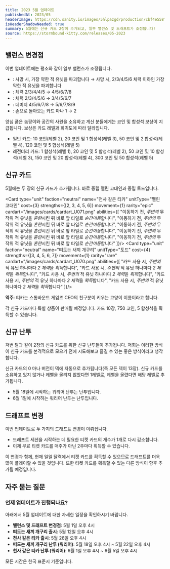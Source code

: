 ```yaml
---
title: 2023 5월 업데이트
publishedAt: 2023/05
headerImage: https://cdn.sanity.io/images/5hlpazgd/production/cbf4e558f125219c9ae72350d893474371d405dd-1920x622.png
isHeaderShadowNeeded: true
summary: 5월에는 신규 카드 2장이 추가되고, 일부 밸런스 및 드래프트가 조정됩니다!
source: https://stormbound-kitty.com/releases/05-2023
---
```


<script>
    import Old from "$components/Old.svelte";
    import ImageBlock from "$components/ImageBlock.svelte";
    import FlexibleList from "$components/FlexibleList.svelte";
    import Icon from "$components/Icon.svelte";
    import Card from "$components/Card.svelte";
    import CardLink from "$components/CardLink.svelte";
    import Comment from "$components/Comment.svelte";
    import DiscountedBrawl from "$components/DiscountedBrawl.md";
</script>

## 밸런스 변경점
이번 업데이트에는 평소와 같이 일부 밸런스가 조정됩니다.

  - <CardLink target="앙심 품은 놈팡이" />: <Old>사망 시, 가장 약한 적 유닛을 파괴합니다</Old> → 사망 시, 2/3/4/5/6 체력 이하인 가장 약한 적 유닛을 파괴합니다
  - <CardLink target="장난꾸러기" />: 체력 <Old>2/3/4/4/5</Old> → 4/5/6/7/8
  - <CardLink target="시간의 사원" />: 체력 <Old>2/3/4/5/6</Old> → 3/4/5/6/7
  - <CardLink target="처형" />: 데미지 <Old>4/5/6/7/8</Old> → 5/6/7/8/9
  - <CardLink target="공간의 사원" />: 손으로 돌아오는 카드 마나 <Old>1</Old> → 2

<Comment>

앙심 품은 놈팡이와 공간의 사원을 소유하고 계신 분들에게는 코인 및 합성석 보상이 지급됩니다. 보상은 카드 레벨과 희귀도에 따라 달라집니다.

  - <Icon type="common" /> 일반 카드: <Icon type="coin" /> 10 코인(레벨 2), <Icon type="coin" /> 20 코인 및 <Icon type="stone" /> 1 합성석(레벨 3), <Icon type="coin" /> 50 코인 및 <Icon type="stone" /> 2 합성석(레벨 4), <Icon type="coin" /> 120 코인 및 <Icon type="stone" /> 5 합성석(레벨 5)
  - <Icon type="legendary" /> 레전더리 카드: <Icon type="stone" /> 1 합성석(레벨 1), <Icon type="coin" /> 20 코인 및 <Icon type="stone" /> 5 합성석(레벨 2), <Icon type="coin" /> 50 코인 및 <Icon type="stone" /> 10 합성석(레벨 3), <Icon type="coin" /> 150 코인 및 <Icon type="stone" /> 20 합성석(레벨 4), <Icon type="coin" /> 300 코인 및 <Icon type="stone" /> 50 합성석(레벨 5)

</Comment>

## 신규 카드
5월에는 두 장의 신규 카드가 추가됩니다. 바로 중립 펠린 고대인과 중립 토드입니다.

<Card type="unit" faction="neutral" name="천사 같은 티카" unitType="펠린 고대인" cost={3} strengths={[2, 3, 4, 5, 6]} movement={1} rarity="epic" cardart="/images/cards/cardart_U071.png" abilities={[
    "이동하기 전, *주변의* 무작위 적 유닛을 *혼란*시킨 뒤 바로 앞 타일로 *순간이동*합니다",
    "이동하기 전, *주변의* 무작위 적 유닛을 *혼란*시킨 뒤 바로 앞 타일로 *순간이동*합니다",
    "이동하기 전, *주변의* 무작위 적 유닛을 *혼란*시킨 뒤 바로 앞 타일로 *순간이동*합니다",
    "이동하기 전, *주변의* 무작위 적 유닛을 *혼란*시킨 뒤 바로 앞 타일로 *순간이동*합니다",
    "이동하기 전, *주변의* 무작위 적 유닛을 *혼란*시킨 뒤 바로 앞 타일로 *순간이동*합니다"
]}/>
<Card type="unit" faction="neutral" name="떠도는 새끼 개구리" unitType="토드" cost={4} strengths={[3, 4, 5, 6, 7]} movement={1} rarity="rare" cardart="/images/cards/cardart_U070.png" abilities={[
    "카드 사용 시, *주변의* 적 유닛 하나마다 *2 체력*을 *획득*합니다",
    "카드 사용 시, *주변의* 적 유닛 하나마다 *2 체력*을 *획득*합니다",
    "카드 사용 시, *주변의* 적 유닛 하나마다 *2 체력*을 *획득*합니다",
    "카드 사용 시, *주변의* 적 유닛 하나마다 *2 체력*을 *획득*합니다",
    "카드 사용 시, *주변의* 적 유닛 하나마다 *2 체력*을 *획득*합니다"
]}/>

<Comment>

**역주**: 티카는 스톰바운드 게임즈 CEO의 친구분이 키우는 고양이 이름이라고 합니다.

</Comment>

각 신규 카드마다 특별 상품이 판매될 예정입니다. 카드 10장, <Icon type="coin" /> 750 코인, <Icon type="stone" /> 5 합성석을 획득할 수 있습니다.

## 신규 난투
저번 달과 같이 2장의 신규 카드를 위한 신규 난투들이 추가됩니다. 저희는 이러한 방식이 신규 카드를 본격적으로 모으기 전에 시도해보고 즐길 수 있는 좋은 방식이라고 생각합니다.

신규 카드의 0 마나 버전이 덱에 자동으로 추가됩니다(즉 모든 덱이 13장). 신규 카드를 소유하고 있지 않거나 레벨을 올리지 않았다면 1레벨로, 레벨을 올렸다면 해당 레벨로 추가됩니다.

  - 5월 18일에 시작하는 워리어 난투는 <CardLink target="천사 같은 티카" /> 난투입니다.
  - 6월 1일에 시작하는 워리어 난투는 <CardLink target="떠도는 새끼 개구리" /> 난투입니다.

## 드래프트 변경
이번 업데이트로 두 가지의 드래프트 변경이 이뤄집니다.

  - 드래프트 세션을 시작하는 데 필요한 티켓 카드의 개수가 1개로 다시 감소합니다.
  - 이제 무료 티켓 카드를 매주가 아닌 2주마다 획득할 수 있습니다.

이 변경과 함께, 현재 일일 달력에서 티켓 카드를 획득할 수 있으므로 드래프트를 더욱 많이 플레이할 수 있을 것입니다. 또한 티켓 카드를 획득할 수 있는 다른 방식이 향후 추가될 예정입니다.

## 자주 묻는 질문
### 언제 업데이트가 진행되나요?
아래에서 5월 업데이트에 대한 자세한 일정을 확인하시기 바랍니다.

  - **밸런스 및 드래프트 변경점**: 5월 1일 오후 4시
  - **떠도는 새끼 개구리 출시**: 5월 12일 오후 4시
  - **천사 같은 티카 출시**: 5월 26일 오후 4시
  - **떠도는 새끼 개구리 난투 (워리어)**: 5월 18일 오후 4시 ~ 5월 22일 오후 4시
  - **천사 같은 티카 난투 (워리어)**: 6월 1일 오후 4시 ~ 6월 5일 오후 4시

모든 시간은 한국 표준시 기준입니다.